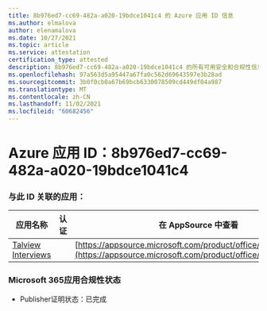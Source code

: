 ```yaml
---
title: 8b976ed7-cc69-482a-a020-19bdce1041c4 的 Azure 应用 ID 信息
ms.author: elmalova
author: elenamalova
ms.date: 10/27/2021
ms.topic: article
ms.service: attestation
certification_type: attested
description: 8b976ed7-cc69-482a-a020-19bdce1041c4 的所有可用安全和合规性信息。
ms.openlocfilehash: 97a563d5a95447a67fa0c562d69643597e3b28ad
ms.sourcegitcommit: 3b0f0cb0a67b69bcb6330078509cd449df04a987
ms.translationtype: MT
ms.contentlocale: zh-CN
ms.lasthandoff: 11/02/2021
ms.locfileid: "60682456"
---
```

# <a name="azure-app-id-8b976ed7-cc69-482a-a020-19bdce1041c4"></a>Azure 应用 ID：8b976ed7-cc69-482a-a020-19bdce1041c4


### <a name="apps-associated-with-this-id"></a>与此 ID 关联的应用：
| **应用名称** | **认证** | **在 AppSource 中查看** |
|--------------|---------------|-----------------------|
| [Talview Interviews](https://docs.microsoft.com/microsoft-365-app-certification/forward/WA200002437) |  | [https://appsource.microsoft.com/product/office/WA200002437](https://appsource.microsoft.com/product/office/WA200002437) |

### <a name="microsoft-365-app-compliance-status"></a>Microsoft 365应用合规性状态
- Publisher证明状态：已完成
